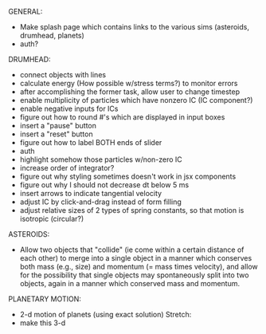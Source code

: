 GENERAL:
* Make splash page which contains links to the various sims (asteroids, drumhead, planets)
* auth?

DRUMHEAD:
* connect objects with lines
* calculate energy (How possible w/stress terms?) to monitor errors
* after accomplishing the former task, allow user to change timestep
* enable multiplicity of particles which have nonzero IC (IC component?)
* enable negative inputs for ICs
* figure out how to round #'s which are displayed in input boxes
* insert a "pause" button
* insert a "reset" button
* figure out how to label BOTH ends of slider
* auth
* highlight somehow those particles w/non-zero IC
* increase order of integrator?
* figure out why styling sometimes doesn't work in jsx components
* figure out why I should not decrease dt below 5 ms
* insert arrows to indicate tangential velocity
* adjust IC by click-and-drag instead of form filling
* adjust relative sizes of 2 types of spring constants, so that motion is isotropic (circular?)

ASTEROIDS:
* Allow two objects that "collide" (ie come within a certain distance of each other) to merge into a single object in a manner which conserves both mass (e.g., size) and momentum (= mass times velocity), and allow for the possibility that single objects may spontaneously split into two objects, again in a manner which conserved mass and momentum.

PLANETARY MOTION:
* 2-d motion of planets (using exact solution)
Stretch:
* make this 3-d
